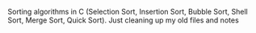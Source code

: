 Sorting algorithms in C (Selection Sort, Insertion Sort, Bubble Sort, Shell Sort, Merge Sort, Quick Sort). 
Just cleaning up my old files and notes 
